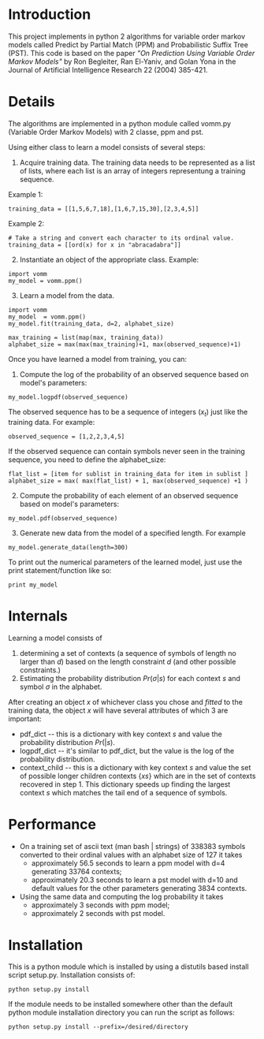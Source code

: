 Introduction
===========

This project implements in python 2 algorithms for variable order
markov models called Predict by Partial Match (PPM) and Probabilistic
Suffix Tree (PST). This code is based on the paper *"On Prediction Using Variable
Order Markov Models"* by Ron Begleiter, Ran El-Yaniv, and Golan Yona in
the Journal of Artificial Intelligence Research 22 (2004) 385-421.

Details
=======
The algorithms are implemented in a python module called vomm.py
(Variable Order Markov Models) with 2 classe, ppm and pst.

Using either class to learn a model consists of several steps:

1. Acquire training data. The training data needs to be represented as a list of lists, where each list is an array of integers representung a training sequence. 

Example 1:
```{python}
training_data = [[1,5,6,7,18],[1,6,7,15,30],[2,3,4,5]]
```

Example 2:
```{python}
# Take a string and convert each character to its ordinal value.
training_data = [[ord(x) for x in "abracadabra"]]
```

2. Instantiate an object of the appropriate class. Example:
```{python}
import vomm
my_model = vomm.ppm()
```

3. Learn a model from the data.
```{python}
import vomm
my_model  = vomm.ppm()
my_model.fit(training_data, d=2, alphabet_size)
```


```{python}
max_training = list(map(max, training_data))
alphabet_size = max(max(max_training)+1, max(observed_sequence)+1)
```

Once you have learned a model from training, you can:

1. Compute the log of the probability of an observed sequence based on model's parameters:
```{python}
my_model.logpdf(observed_sequence)
```
The observed sequence has to be a sequence of integers $(x_t)$ just like the training data. For example:
```{python}
observed_sequence = [1,2,2,3,4,5]
```

If the observed sequence can contain symbols never seen in the training sequence, you need to define the alphabet_size:
```{python}
flat_list = [item for sublist in training_data for item in sublist ]
alphabet_size = max( max(flat_list) + 1, max(observed_sequence) +1 )
```


2. Compute the probability of each element of an observed sequence based on model's parameters:
```{python}
my_model.pdf(observed_sequence)
```

3. Generate new data from the model of a specified length. For example
```{python}
my_model.generate_data(length=300)
```

To print out the numerical parameters of the learned model, just use the print statement/function like so:
```{python}
print my_model
```

Internals
=========
Learning a model consists of

1. determining a set of contexts (a sequence of symbols of length no
   larger than $d$) based on the length constraint $d$ (and other
   possible constraints.)
2. Estimating the probability distribution $Pr(\sigma|s)$ for each
   context $s$ and symbol $\sigma$ in the alphabet.

After creating an object $x$ of whichever class you chose and *fitted*
to the training data, the object $x$ will have several attributes of
which 3 are important:

* pdf_dict -- this is a dictionary with key context $s$ and value the probability distribution $Pr(|s)$.
* logpdf_dict -- it's similar to pdf_dict, but the value is the log of the probability distribution.
* context_child -- this is a dictionary with key context $s$ and value
  the set of possible longer children contexts $\{ xs \}$ which are in
  the set of contexts recovered in step 1. This dictionary speeds up
  finding the largest context $s$ which matches the tail end of a
  sequence of symbols.

Performance
===========

* On a training set of ascii text (man bash | strings) of 338383 symbols  converted to their ordinal values with an alphabet size of 127 it takes
  * approximately 56.5 seconds to learn a ppm model with d=4 generating 33764 contexts;
  * approximately 20.3 seconds to learn a pst model with d=10 and default values for the other parameters generating 3834 contexts.
* Using the same data and computing the log probability it takes
  * approximately 3 seconds with ppm model;
  * approximately 2 seconds with pst model.

Installation
===========

This is a python module which is installed by using a distutils based
install script setup.py.  Installation consists of:

```
python setup.py install
```

If the module needs to be installed somewhere other than the default
python module installation directory you can run the script as
follows:

```
python setup.py install --prefix=/desired/directory
```
